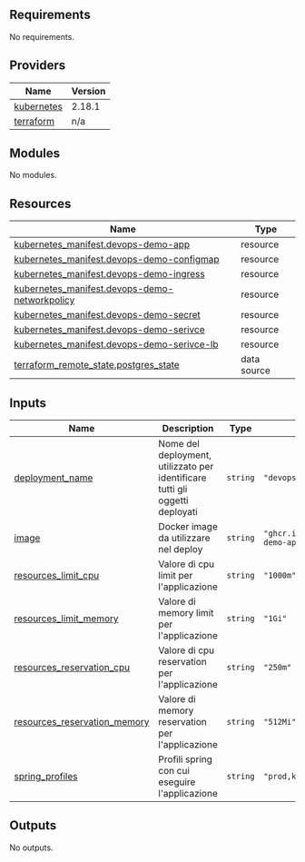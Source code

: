 <!-- BEGIN_TF_DOCS -->
## Requirements

No requirements.

## Providers

| Name | Version |
|------|---------|
| <a name="provider_kubernetes"></a> [kubernetes](#provider\_kubernetes) | 2.18.1 |
| <a name="provider_terraform"></a> [terraform](#provider\_terraform) | n/a |

## Modules

No modules.

## Resources

| Name | Type |
|------|------|
| [kubernetes_manifest.devops-demo-app](https://registry.terraform.io/providers/hashicorp/kubernetes/latest/docs/resources/manifest) | resource |
| [kubernetes_manifest.devops-demo-configmap](https://registry.terraform.io/providers/hashicorp/kubernetes/latest/docs/resources/manifest) | resource |
| [kubernetes_manifest.devops-demo-ingress](https://registry.terraform.io/providers/hashicorp/kubernetes/latest/docs/resources/manifest) | resource |
| [kubernetes_manifest.devops-demo-networkpolicy](https://registry.terraform.io/providers/hashicorp/kubernetes/latest/docs/resources/manifest) | resource |
| [kubernetes_manifest.devops-demo-secret](https://registry.terraform.io/providers/hashicorp/kubernetes/latest/docs/resources/manifest) | resource |
| [kubernetes_manifest.devops-demo-serivce](https://registry.terraform.io/providers/hashicorp/kubernetes/latest/docs/resources/manifest) | resource |
| [kubernetes_manifest.devops-demo-serivce-lb](https://registry.terraform.io/providers/hashicorp/kubernetes/latest/docs/resources/manifest) | resource |
| [terraform_remote_state.postgres_state](https://registry.terraform.io/providers/hashicorp/terraform/latest/docs/data-sources/remote_state) | data source |

## Inputs

| Name | Description | Type | Default | Required |
|------|-------------|------|---------|:--------:|
| <a name="input_deployment_name"></a> [deployment\_name](#input\_deployment\_name) | Nome del deployment, utilizzato per identificare tutti gli oggetti deployati | `string` | `"devops-test"` | no |
| <a name="input_image"></a> [image](#input\_image) | Docker image da utilizzare nel deploy | `string` | `"ghcr.io/perceptolab/devops-demo-app:0.0.2"` | no |
| <a name="input_resources_limit_cpu"></a> [resources\_limit\_cpu](#input\_resources\_limit\_cpu) | Valore di cpu limit per l'applicazione | `string` | `"1000m"` | no |
| <a name="input_resources_limit_memory"></a> [resources\_limit\_memory](#input\_resources\_limit\_memory) | Valore di memory limit per l'applicazione | `string` | `"1Gi"` | no |
| <a name="input_resources_reservation_cpu"></a> [resources\_reservation\_cpu](#input\_resources\_reservation\_cpu) | Valore di cpu reservation per l'applicazione | `string` | `"250m"` | no |
| <a name="input_resources_reservation_memory"></a> [resources\_reservation\_memory](#input\_resources\_reservation\_memory) | Valore di memory reservation per l'applicazione | `string` | `"512Mi"` | no |
| <a name="input_spring_profiles"></a> [spring\_profiles](#input\_spring\_profiles) | Profili spring con cui eseguire l'applicazione | `string` | `"prod,kubernetes,monitoring"` | no |

## Outputs

No outputs.
<!-- END_TF_DOCS -->